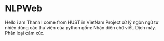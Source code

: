 # NLPWeb
Hello i am Thanh
I come from HUST in VietNam
Project xử lý ngôn ngữ tự nhiên dùng các thư viện của python gồm:
Nhận diện chữ viết.
Dịch máy.
Phân loại cảm xúc.

